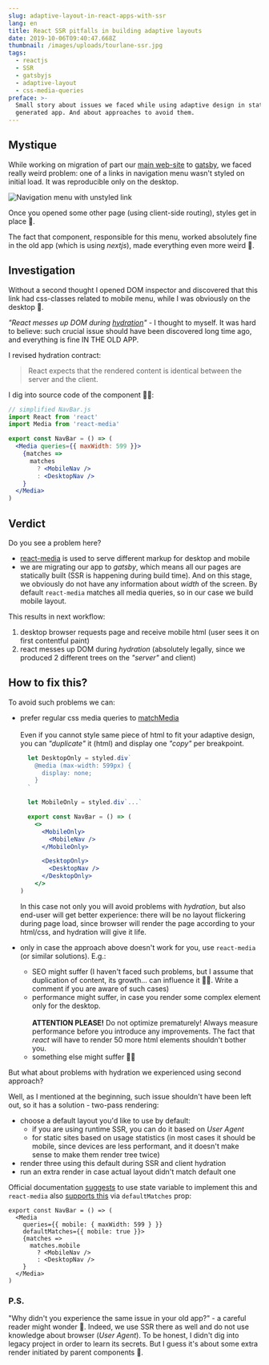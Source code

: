 ```yaml
---
slug: adaptive-layout-in-react-apps-with-ssr
lang: en
title: React SSR pitfalls in building adaptive layouts
date: 2019-10-06T09:40:47.668Z
thumbnail: /images/uploads/tourlane-ssr.jpg
tags:
  - reactjs
  - SSR
  - gatsbyjs
  - adaptive-layout
  - css-media-queries
preface: >-
  Small story about issues we faced while using adaptive design in statically
  generated app. And about approaches to avoid them.
---
```

## Mystique

While working on migration of part our [main web-site](https://tourlane.de) to [gatsby](http://gatsbyjs.org), we faced really weird problem: one of a links in navigation menu wasn't styled on initial load. It was reproducible only on the desktop.

![Navigation menu with unstyled link](/images/uploads/broken-link.jpg "Unstyled link")

Once you opened some other page (using client-side routing), styles get in place 🤯.

The fact that component, responsible for this menu, worked absolutely fine in the old app (which is using _nextjs_), made everything even more weird 👻.

## Investigation

Without a second thought I opened DOM inspector and discovered that this link had css-classes related to mobile menu, while I was obviously on the desktop 🤪.

_"React messes up DOM during_ [_hydration_](https://ru.reactjs.org/docs/react-dom.html#hydrate)_"_ - I thought to myself. It was hard to believe: such crucial issue should have been discovered long time ago, and everything is fine IN THE OLD APP.

I revised hydration contract:

> React expects that the rendered content is identical between the server and the client.

I dig into source code of the component 🕵️‍♂️:

```jsx
// simplified NavBar.js
import React from 'react'
import Media from 'react-media'

export const NavBar = () => (
  <Media queries={{ maxWidth: 599 }}>
    {matches =>
      matches
        ? <MobileNav />
        : <DesktopNav />
    }
  </Media>
)
```

## Verdict

Do you see a problem here?

* [react-media](https://github.com/ReactTraining/react-media) is used to serve different markup for desktop and mobile
* we are migrating our app to _gatsby_, which means all our pages are statically built (SSR is happening during build time). And on this stage, we obviously do not have any information about _width_ of the screen. By default `react-media` matches all media queries, so in our case we build mobile layout.

This results in next workflow:

1. desktop browser requests page and receive mobile html (user sees it on first contentful paint)
2. react messes up DOM during _hydration_ (absolutely legally, since we produced 2 different trees on the _"server"_ and client)

## How to fix this?

To avoid such problems we can:

* prefer regular css media queries to [matchMedia](https://developer.mozilla.org/en-US/docs/Web/API/Window/matchMedia)\
  \
  Even if you cannot style same piece of html to fit your adaptive design, you can _"duplicate"_ it (html) and display one _"copy"_ per breakpoint.

  ```jsx
    let DesktopOnly = styled.div`
      @media (max-width: 599px) {
        display: none;
      }
    `

    let MobileOnly = styled.div`...`

    export const NavBar = () => (
      <>
        <MobileOnly>
          <MobileNav />
        </MobileOnly>

        <DesktopOnly>
          <DesktopNav />
        </DesktopOnly>
      </>
  )
  ```
  In this case not only you will avoid problems with _hydration_, but also end-user will get better experience: there will be no layout flickering during page load, since browser will render the page according to your html/css, and hydration will give it life.

* only in case the approach above doesn't work for you, use `react-media` (or similar solutions). E.g.:
  * SEO might suffer (I haven't faced such problems, but I assume that duplication of content, its growth... can influence it 💁‍♂️. Write a comment if you are aware of such cases)
  * performance might suffer, in case you render some complex element only for the desktop.\
    \
    **ATTENTION PLEASE!** Do not optimize prematurely! Always measure performance before you introduce any improvements. The fact that _react_ will have to render 50 more html elements shouldn't bother you.
  * something else might suffer 🤷‍♂️

But what about problems with hydration we experienced using second approach?

Well, as I mentioned at the beginning, such issue shouldn't have been left out, so it has a solution - two-pass rendering:

* choose a default layout you'd like to use by default:
  * if you are using runtime SSR, you can do it based on _User Agent_
  * for static sites based on usage statistics (in most cases it should be mobile, since devices are less performant, and it doesn't make sense to make them render tree twice)
* render three using this default during SSR and client hydration
* run an extra render in case actual layout didn't match default one

Official documentation [suggests](https://ru.reactjs.org/docs/react-dom.html#hydrate) to use state variable to implement this and `react-media` also [supports this](https://github.com/ReactTraining/react-media#server-side-rendering-ssr) via `defaultMatches` prop:

```jsx{3-6}
export const NavBar = () => (
  <Media
    queries={{ mobile: { maxWidth: 599 } }}
    defaultMatches={{ mobile: true }}>
    {matches =>
      matches.mobile
        ? <MobileNav />
        : <DesktopNav />
    }
  </Media>
)
```

### P.S.

"Why didn't you experience the same issue in your old app?" - a careful reader might wonder 🤨. Indeed, we use SSR there as well and do not use knowledge about browser (_User Agent_). To be honest, I didn't dig into legacy project in order to learn its secrets. But I guess it's about some extra render initiated by parent components 😬.
